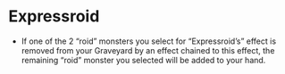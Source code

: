 # Expressroid

*   If one of the 2 “roid” monsters you select for “Expressroid’s” effect is removed from your Graveyard by an effect chained to this effect, the remaining “roid” monster you selected will be added to your hand.
